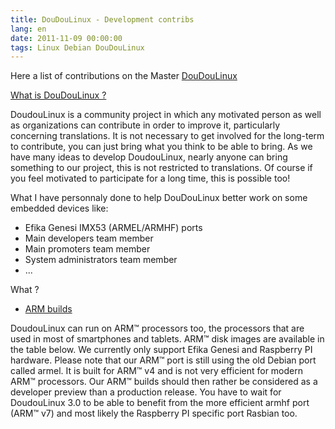 ```yaml
---
title: DouDouLinux - Development contribs
lang: en
date: 2011-11-09 00:00:00
tags: Linux Debian DouDouLinux
---
```


Here a list of contributions on the Master [DouDouLinux](http://www.doudoulinux.org/)

[What is DouDouLinux ?](http://www.doudoulinux.fr/web/english/about/more-about/article/team-and-contributors.html)

DoudouLinux is a community project in which any motivated person as well as organizations can contribute in order to improve it, particularly concerning translations. It is not necessary to get involved for the long-term to contribute, you can just bring what you think to be able to bring. As we have many ideas to develop DoudouLinux, nearly anyone can bring something to our project, this is not restricted to translations. Of course if you feel motivated to participate for a long time, this is possible too!

What I have personnaly done to help DouDouLinux better work on some embedded devices like:
- Efika Genesi IMX53 (ARMEL/ARMHF) ports
- Main developers team member
- Main promoters team member
- System administrators team member
- ...

What ?
- [ARM builds](http://www.doudoulinux.org/web/english/article/download.html)

DoudouLinux can run on ARM™ processors too, the processors that are used in most of smartphones and tablets. ARM™ disk images are available in the table below. We currently only support Efika Genesi and Raspberry PI hardware. Please note that our ARM™ port is still using the old Debian port called armel. It is built for ARM™ v4 and is not very efficient for modern ARM™ processors. Our ARM™ builds should then rather be considered as a developer preview than a production release. You have to wait for DoudouLinux 3.0 to be able to benefit from the more efficient armhf port (ARM™ v7) and most likely the Raspberry PI specific port Rasbian too.
